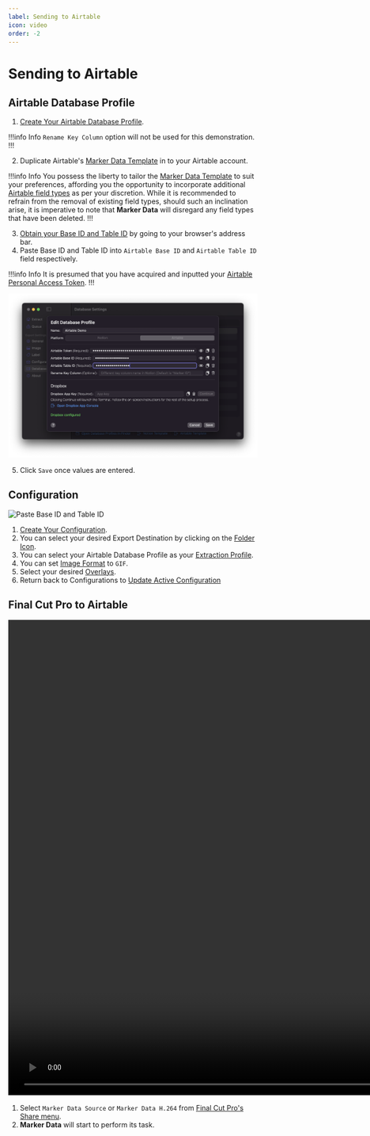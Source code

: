 ```yaml
---
label: Sending to Airtable
icon: video
order: -2
---
```

# Sending to Airtable

## Airtable Database Profile

1. [Create Your Airtable Database Profile](/user-guide/databases/#creating-airtable-database-profile).

!!!info Info
`Rename Key Column` option will not be used for this demonstration.
!!!

2. Duplicate Airtable's [Marker Data Template](/user-guide/databases/#airtable-template) in to your Airtable account.

!!!info Info
You possess the liberty to tailor the [Marker Data Template](/user-guide/databases/#airtable-template) to suit your preferences, affording you the opportunity to incorporate additional [Airtable field types](https://support.airtable.com/docs/field-type-overview) as per your discretion. While it is recommended to refrain from the removal of existing field types, should such an inclination arise, it is imperative to note that **Marker Data** will disregard any field types that have been deleted.
!!!

3. [Obtain your Base ID and Table ID](/databases/airtable-prerequisite/#obtain-your-base-id--table-id) by going to your browser's address bar.
4. Paste Base ID and Table ID into `Airtable Base ID` and  `Airtable Table ID` field respectively.

!!!info Info
It is presumed that you have acquired and inputted your [Airtable Personal Access Token](/databases/airtable-prerequisite/#obtain-your-personal-access-token).
!!!

![Base ID and Table ID](/assets/md-send-to-airtable-01.png)

5. Click `Save` once values are entered.

## Configuration

![Paste Base ID and Table ID](/assets/md-send-to-airtable-02.gif)

1. [Create Your Configuration](/user-guide/configurations/#add-configuration).
2. You can select your desired Export Destination by clicking on the [Folder Icon](/user-guide/general/#export-destination).
3. You can select your Airtable Database Profile as your [Extraction Profile](/user-guide/general/#extraction-profile).
4. You can set [Image Format](/user-guide/image/#image-format) to `GIF`.
5. Select your desired [Overlays](/user-guide/label/#overlays).
6. Return back to Configurations to [Update Active Configuration](/user-guide/configurations/#update-active-configuration)

## Final Cut Pro to Airtable

<video controls width="1920">
  <source src="/assets/md-send-to-airtable-03.mp4" type="video/mp4">
Your browser does not support the video tag.
</video>

<br>

1. Select `Marker Data Source` or `Marker Data H.264` from [Final Cut Pro's Share menu](user-guide/share-destination/).
2. **Marker Data** will start to perform its task.